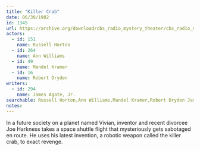 ```yaml
---
title: "Killer Crab"
date: 06/30/1982
id: 1345
url: https://archive.org/download/cbs_radio_mystery_theater/cbs_radio_mystery_theater-1301-1350.zip/cbs_radio_mystery_theater-1301-1350%2Fcbsrmt_1345_killer_crab.mp3
actors:  
  - id: 151
    name: Russell Horton  
  - id: 264
    name: Ann Williams  
  - id: 49
    name: Mandel Kramer  
  - id: 16
    name: Robert Dryden
writers:  
  - id: 294
    name: James Agate, Jr.
searchable: Russell Horton,Ann Williams,Mandel Kramer,Robert Dryden James Agate, Jr.
notes:  
---
```

In a future society on a planet named Vivian, inventor and recent divorcee Joe Harkness takes a space shuttle flight that mysteriously gets sabotaged en route. He uses his latest invention, a robotic weapon called the killer crab, to exact revenge.